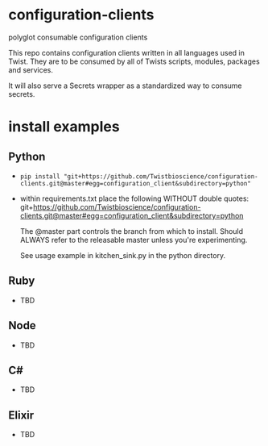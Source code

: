 # configuration-clients
polyglot consumable configuration clients

This repo contains configuration clients written in all languages used in Twist.
They are to be consumed by all of Twists scripts, modules, packages and services.

It will also serve a Secrets wrapper as a standardized way to consume secrets.

# install examples

## Python
* ```pip install "git+https://github.com/Twistbioscience/configuration-clients.git@master#egg=configuration_client&subdirectory=python"```
* within requirements.txt place the following WITHOUT double quotes: 
git+https://github.com/Twistbioscience/configuration-clients.git@master#egg=configuration_client&subdirectory=python
  
  The @master part controls the branch from which to install. Should ALWAYS refer to the releasable master unless you're experimenting.

  See usage example in kitchen_sink.py in the python directory.

## Ruby
* TBD


## Node
* TBD


## C#
* TBD


## Elixir
* TBD
